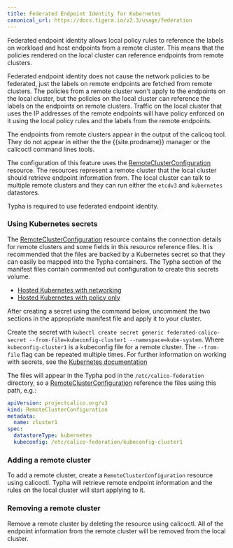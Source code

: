 ```yaml
---
title: Federated Endpoint Identity for Kubernetes
canonical_url: https://docs.tigera.io/v2.3/usage/federation
---
```


Federated endpoint identity allows local policy rules to reference the labels on workload and host endpoints from a remote cluster. This means that the policies rendered on the local cluster can reference endpoints from remote clusters.

Federated endpoint identity does not cause the network policies to be federated, just the labels on remote endpoints are fetched from remote clusters. The policies from a remote cluster won't apply to the endpoints on the local cluster, but the policies on the local cluster can reference the labels on the endpoints on remote clusters. Traffic on the local cluster that uses the IP addresses of the remote endpoints will have policy enforced on it using the local policy rules and the labels from the remote endpoints.

The endpoints from remote clusters appear in the output of the calicoq tool. They do not appear in either the the {{site.prodname}} manager or the calicoctl command lines tools.

The configuration of this feature uses the [RemoteClusterConfiguration](/{{page.version}}/reference/calicoctl/resources/remoteclusterconfiguration) resource. The resources represent a remote cluster that the local cluster should retrieve endpoint information from. The local cluster can talk to multiple remote clusters and they can run either the `etcdv3` and `kubernetes` datastores.

Typha is required to use federated endpoint identity.

### Using Kubernetes secrets
The [RemoteClusterConfiguration](/{{page.version}}/reference/calicoctl/resources/remoteclusterconfiguration) resource contains the connection details for remote clusters and some fields in this resource reference files. It is recommended that the files are backed by a Kubernetes secret so that they can easily be mapped into the Typha containers. The Typha section of the manifest files contain commented out configuration to create this secrets volume.
* [Hosted Kubernetes with networking](/{{page.version}}/getting-started/kubernetes/installation/hosted/kubernetes-datastore/calico-networking/1.7/calico.yaml)
* [Hosted Kubernetes with policy only](/{{page.version}}/getting-started/kubernetes/installation/hosted/kubernetes-datastore/policy-only/1.7/calico.yaml)

After creating a secret using the command below, uncomment the two sections in the appropriate manifest file and apply it to your cluster.

Create the secret with `kubectl create secret generic federated-calico-secret --from-file=kubeconfig-cluster1 --namespace=kube-system`. Where `kubeconfig-cluster1` is a kubeconfig file for a remote cluster. The `--from-file` flag can be repeated multiple times. For further information on working with secrets, see the [Kubernetes documentation](https://kubernetes.io/docs/concepts/configuration/secret/)

The files will appear in the Typha pod in the `/etc/calico-federation` directory, so a [RemoteClusterConfiguration](/{{page.version}}/reference/calicoctl/resources/remoteclusterconfiguration) reference the files using this path, e.g.:

```yaml
apiVersion: projectcalico.org/v3
kind: RemoteClusterConfiguration
metadata:
  name: cluster1
spec:
  datastoreType: kubernetes
  kubeconfig: /etc/calico-federation/kubeconfig-cluster1
```

### Adding a remote cluster

To add a remote cluster, create a `RemoteClusterConfiguration` resource using calicoctl. Typha will retrieve remote endpoint information and the rules on the local cluster will start applying to it.

### Removing a remote cluster

Remove a remote cluster by deleting the resource using calicoctl. All of the endpoint information from the remote cluster will be removed from the local cluster.
